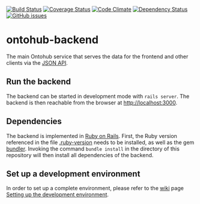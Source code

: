 [![Build Status](https://travis-ci.org/ontohub/ontohub-backend.svg?branch=master)](https://travis-ci.org/ontohub/ontohub-backend)
[![Coverage Status](https://coveralls.io/repos/github/ontohub/ontohub-backend/badge.svg?branch=master)](https://coveralls.io/github/ontohub/ontohub-backend?branch=master)
[![Code Climate](https://codeclimate.com/github/ontohub/ontohub-backend/badges/gpa.svg)](https://codeclimate.com/github/ontohub/ontohub-backend)
[![Dependency Status](https://gemnasium.com/badges/github.com/ontohub/ontohub-backend.svg)](https://gemnasium.com/github.com/ontohub/ontohub-backend)
[![GitHub issues](https://img.shields.io/github/issues/ontohub/ontohub-backend.svg?maxAge=2592000)](https://waffle.io/ontohub/ontohub-backend?source=ontohub%2Fontohub-backend)

# ontohub-backend
The main Ontohub service that serves the data for the frontend and other clients via the [JSON API](http://jsonapi.org/).

## Run the backend

The backend can be started in development mode with `rails server`.
The backend is then reachable from the browser at [http://localhost:3000](http://localhost:3000).

## Dependencies

The backend is implemented in [Ruby on Rails](http://rubyonrails.org).
First, the Ruby version referenced in the file [.ruby-version](.ruby-version) needs to be installed, as well as the gem [bundler](http://bundler.io).
Invoking the command `bundle install` in the directory of this repository will then install all dependencies of the backend.

## Set up a development environment

In order to set up a complete environment, please refer to the [wiki](https://github.com/ontohub/ontohub-backend/wiki) page [Setting up the development environment](https://github.com/ontohub/ontohub-backend/wiki/Setting-up-the-development-environment).
